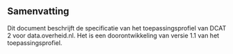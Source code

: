 <h2>Samenvatting</h2>
Dit document beschrijft de specificatie van het toepassingsprofiel van DCAT 2 voor data.overheid.nl. Het is een doorontwikkeling van versie 1.1 van het toepassingsprofiel.

